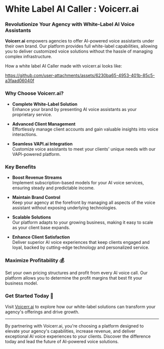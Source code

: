 # White Label AI Caller : Voicerr.ai

### Revolutionize Your Agency with White-Label AI Voice Assistants

**Voicerr.ai** empowers agencies to offer AI-powered voice assistants under their own brand. Our platform provides full white-label capabilities, allowing you to deliver customized voice solutions without the hassle of managing complex infrastructure.

How a white label AI Caller made with voicerr.ai looks like:

https://github.com/user-attachments/assets/6230ba65-4953-401b-85c5-a3faad06040f

### Why Choose Voicerr.ai?

- **Complete White-Label Solution**  
  Enhance your brand by presenting AI voice assistants as your proprietary service.

- **Advanced Client Management**  
  Effortlessly manage client accounts and gain valuable insights into voice interactions.

- **Seamless VAPI.ai Integration**  
  Customize voice assistants to meet your clients' unique needs with our VAPI-powered platform.

### Key Benefits

- **Boost Revenue Streams**  
  Implement subscription-based models for your AI voice services, ensuring steady and predictable income.

- **Maintain Brand Control**  
  Keep your agency at the forefront by managing all aspects of the voice assistant without exposing underlying technologies.

- **Scalable Solutions**  
  Our platform adapts to your growing business, making it easy to scale as your client base expands.

- **Enhance Client Satisfaction**  
  Deliver superior AI voice experiences that keep clients engaged and loyal, backed by cutting-edge technology and personalized service.

### Maximize Profitability 💰

Set your own pricing structures and profit from every AI voice call. Our platform allows you to determine the profit margins that best fit your business model.

### Get Started Today 🚀

Visit [Voicerr.ai](https://voicerr.ai) to explore how our white-label solutions can transform your agency's offerings and drive growth.

---

By partnering with Voicerr.ai, you're choosing a platform designed to elevate your agency's capabilities, increase revenue, and deliver exceptional AI voice experiences to your clients. Discover the difference today and lead the future of AI-powered voice solutions.
